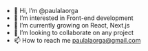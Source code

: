 - 👋 Hi, I’m @paulalaorga
- 👀 I’m interested in Front-end development
- 🌱 I’m currently growing on React, Next.js
- 💞️ I’m looking to collaborate on any project 
- 📫 How to reach me paulalaorga@gmail.com

<!---
paulalaorga/paulalaorga is a ✨ special ✨ repository because its `README.md` (this file) appears on your GitHub profile.
You can click the Preview link to take a look at your changes.
--->
